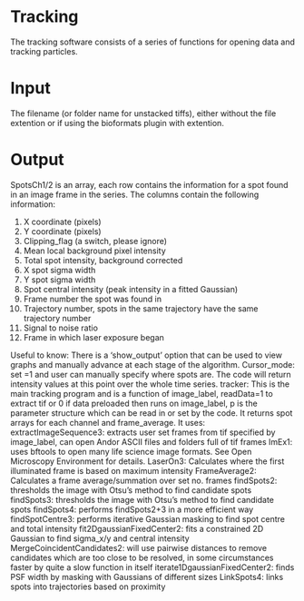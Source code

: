 # Tracking

The tracking software consists of a series of functions for opening data and tracking particles.

# Input

The filename (or folder name for unstacked tiffs), either without the file extention or if using the bioformats plugin with extention.

# Output

SpotsCh1/2 is an array, each row contains the information for a spot found in an image frame in the series. The columns contain the following information:
1.	X coordinate (pixels)
2.	Y coordinate (pixels)
3.	Clipping_flag (a switch, please  ignore)
4.	Mean local background pixel intensity
5.	Total spot intensity, background corrected
6.	X spot sigma width
7.	Y spot sigma width
8.	Spot central intensity (peak intensity in a fitted Gaussian)
9.	Frame number the spot was found in
10.	Trajectory number, spots in the same trajectory have the same trajectory number
11.	Signal to noise ratio
12.	Frame in which laser exposure began

Useful to know: There is a ‘show_output’ option that can be used to view graphs and manually advance at each stage of the algorithm.
Cursor_mode: set =1 and user can manually specify where spots are. The code will return intensity values at this point over the whole time series.
tracker: This is the main tracking program and is a function of image_label, readData=1 to extract tif or 0 if data preloaded then runs on image_label, p is the parameter structure which can be read in or set by the code. It returns spot arrays for each channel and frame_average. It uses:
extractImageSequence3: extracts user set frames from tif specified by image_label, can open Andor ASCII files and folders full of tif frames
ImEx1: uses bftools to open many life science image formats. See Open Microscopy Environment for details.
LaserOn3: Calculates where the first illuminated frame is based on maximum intensity
FrameAverage2: Calculates a frame average/summation over set no. frames
findSpots2: thresholds the image with Otsu’s method to find candidate spots
findSpots3: thresholds the image with Otsu’s method to find candidate spots
findSpots4: performs findSpots2+3 in a more efficient way
findSpotCentre3: performs iterative Gaussian masking to find spot centre and total intensity
fit2DgaussianFixedCenter2: fits a constrained 2D Gaussian to find sigma_x/y and central intensity
MergeCoincidentCandidates2: will use pairwise distances to remove candidates which are too close to be resolved, in some circumstances faster by quite a slow function in itself
iterate1DgaussianFixedCenter2: finds PSF width by masking with Gaussians of different sizes
LinkSpots4: links spots into trajectories based on proximity
